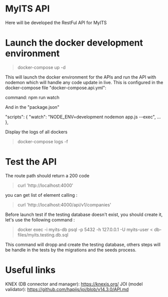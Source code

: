 # MyITS API

Here will be developed the RestFul API for MyITS

# Launch the docker development environment

> docker-compose up -d

This will launch the docker environment for the APIs and run the API with nodemon which will handle any code update in live.
This is configured in the docker-compose file "docker-compose.api.yml":

  command: npm run watch

And in the "package.json"

  "scripts": {
    "watch": "NODE_ENV=development nodemon app.js --exec",
    ...
  },

Display the logs of all dockers

> docker-compose logs -f

# Test the API

The route path should return a 200 code

> curl 'http://localhost:4000'

you can get list of element calling :

>  curl 'http://localhost:4000/api/v1/companies'

Before launch test if the testing database doesn't exist, you should create it, let's use the following command :

> docker exec -i myits-db psql -p 5432 -h 127.0.0.1 -U myits-user < db-files/myits.testing.db.sql

This command will dropp and create the testing database, others steps will be handle in the tests by the migrations and the seeds process.


# Useful links

KNEX (DB connector and manager): https://knexjs.org/
JOI (model validator): https://github.com/hapijs/joi/blob/v14.3.0/API.md
